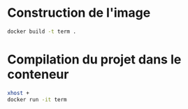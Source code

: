 # Construction de l'image
```bash
docker build -t term .
```

# Compilation du projet dans le conteneur
```bash
xhost +
docker run -it term
```

